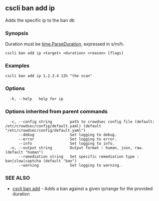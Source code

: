 ## cscli ban add ip

Adds the specific ip to the ban db

### Synopsis

Duration must be [time.ParseDuration](https://golang.org/pkg/time/#ParseDuration), expressed in s/m/h.

```
cscli ban add ip <target> <duration> <reason> [flags]
```

### Examples

```
cscli ban add ip 1.2.3.4 12h "the scan"
```

### Options

```
  -h, --help   help for ip
```

### Options inherited from parent commands

```
  -c, --config string        path to crowdsec config file (default: /etc/crowdsec/config/default.yaml) (default "/etc/crowdsec/config/default.yaml")
      --debug                Set logging to debug.
      --error                Set logging to error.
      --info                 Set logging to info.
  -o, --output string        Output format : human, json, raw. (default "human")
      --remediation string   Set specific remediation type : ban|slow|captcha (default "ban")
      --warning              Set logging to warning.
```

### SEE ALSO

* [cscli ban add](cscli_ban_add.md)	 - Adds a ban against a given ip/range for the provided duration


